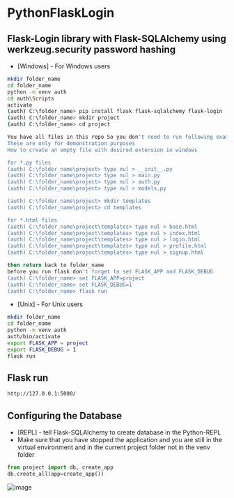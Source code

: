 # PythonFlaskLogin

## Flask-Login library with Flask-SQLAlchemy using werkzeug.security password hashing

- [Windows] - For Windows users

```sh
mkdir folder_name
cd folder_name
python -m venv auth
cd auth\Scripts
activate
(auth) C:\folder_name> pip install flask flask-sqlalchemy flask-login
(auth) C:\folder_name> mkdir project
(auth) C:\folder_name> cd project

You have all files in this repo So you don't need to run following example commands 
These are only for demonstration purposes 
How to create an empty file with desired extension in windows

for *.py files
(auth) C:\folder_name\project> type nul > __init__.py
(auth) C:\folder_name\project> type nul > main.py
(auth) C:\folder_name\project> type nul > auth.py
(auth) C:\folder_name\project> type nul > models.py

(auth) C:\folder_name\project> mkdir templates
(auth) C:\folder_name\project> cd templates

for *.html files
(auth) C:\folder_name\project\templates> type nul > base.html
(auth) C:\folder_name\project\templates> type nul > index.html
(auth) C:\folder_name\project\templates> type nul > login.html
(auth) C:\folder_name\project\templates> type nul > profile.html
(auth) C:\folder_name\project\templates> type nul > signup.html
```

```sh
then return back to folder_name
before you run flask don't forget to set FLASK_APP and FLASK_DEBUG
(auth) C:\folder_name> set FLASK_APP=project
(auth) C:\folder_name> set FLASK_DEBUG=1
(auth) C:\folder_name> flask run
```

- [Unix] - For Unix users
```sh
mkdir folder_name
cd folder_name
python -m venv auth
auth/bin/activate
export FLASK_APP = project
export FLASK_DEBUG = 1
flask run
```


## Flask run 
```sh
http://127.0.0.1:5000/
```


## Configuring the Database
- [REPL] - tell Flask-SQLAlchemy to create database in the Python-REPL
- Make sure that you have stopped the application and you are still in the virtual environment and in the current project folder not in the venv folder 
```python
from project import db, create_app
db.create_all(app=create_app())
```


![image](https://user-images.githubusercontent.com/24410504/116811212-b78aea80-ab50-11eb-9c99-f6495e77bc60.png)

